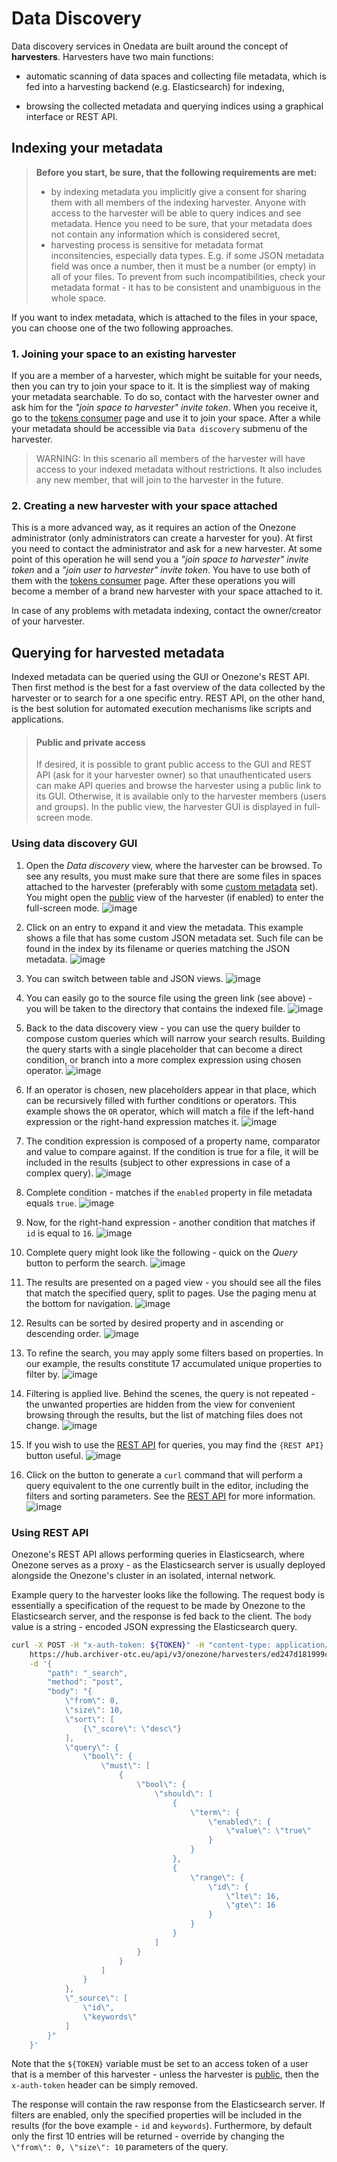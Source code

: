 # Data Discovery

Data discovery services in Onedata are built around the concept of **harvesters**.
Harvesters have two main functions:

* automatic scanning of data spaces and collecting file metadata, which is fed
into a harvesting backend (e.g. Elasticsearch) for indexing,

* browsing the collected metadata and querying indices using a graphical
interface or REST API.

## Indexing your metadata

> **Before you start, be sure, that the following requirements are met:**
>- by indexing metadata you implicitly give a consent for sharing them with all members
of the indexing harvester. Anyone with access to the harvester will be able to query
indices and see metadata. Hence you need to be sure, that your metadata does not contain
any information which is considered secret,
>- harvesting process is sensitive for metadata format inconsitencies, especially
data types. E.g. if some JSON metadata field was once a number, then it must be a number
(or empty) in all of your files. To prevent from such incompatibilities, check your
metadata format - it has to be consistent and unambiguous in the whole space.

If you want to index metadata, which is attached to the files in your space, you can
choose one of the two following approaches.

### 1. Joining your space to an existing harvester

If you are a member of a harvester, which might be suitable for your needs, then you can try
to join your space to it. It is the simpliest way of making your metadata searchable. To do
so, contact with the harvester owner and ask him for the
*"join space to harvester" invite token*. When you receive it, go to the
[tokens consumer](./tokens.html#consuming-invite-tokens)
page and use it to join your space. After a while your metadata should be accessible via
`Data discovery` submenu of the harvester.

> WARNING: In this scenario all members of the harvester will have access to your indexed
metadata without restrictions. It also includes any new member, that will join to the harvester
in the future.

### 2. Creating a new harvester with your space attached

This is a more advanced way, as it requires an action of the Onezone administrator
(only administrators can create a harvester for you). At first you need to contact the administrator
and ask for a new harvester. At some point of this operation he will
send you a *"join space to harvester" invite token* and a
*"join user to harvester" invite token*. You have to use both of them with the
[tokens consumer](./tokens.html#consuming-invite-tokens)
page. After these operations you will become a member of a brand new harvester with your
space attached to it.

In case of any problems with metadata indexing, contact the owner/creator of your harvester.

## Querying for harvested metadata

Indexed metadata can be queried using the GUI or Onezone's REST API. Then first method is the best
for a fast overview of the data collected by the harvester or to search for a one specific
entry. REST API, on the other hand, is the best solution for automated execution mechanisms
like scripts and applications.

> #### Public and private access
>If desired, it is possible to grant public access to the GUI and REST API
(ask for it your harvester owner) so that unauthenticated users can make API queries and
browse the harvester using a public link to its GUI. Otherwise, it is available
only to the harvester members (users and groups). In the public view, the
harvester GUI is displayed in full-screen mode.

### Using data discovery GUI

1. Open the *Data discovery* view, where the harvester can be browsed. To see
any results, you must make sure that there are some files in spaces attached to
the harvester
(preferably with some [custom metadata](./metadata.md) set).
You might open the [public](#public-and-private-access) view of the harvester
(if enabled) to enter the full-screen mode.
![image](../../images/user-guide/data-discovery/1-data-discovery.png)

2. Click on an entry to expand it and view the metadata. This example shows
a file that has some custom JSON metadata set. Such
file can be found in the index by its filename or queries matching the JSON
metadata.
![image](../../images/user-guide/data-discovery/2-entry-details.png)

3. You can switch between table and JSON views.
![image](../../images/user-guide/data-discovery/3-json-view.png)

4. You can easily go to the source file using the green link (see above) -
you will be taken to the directory that contains the indexed file.
![image](../../images/user-guide/data-discovery/4-go-to-file.png)

5. Back to the data discovery view - you can use the query builder to compose
custom queries which will narrow your search results. Building the query starts
with a single placeholder that can become a direct condition, or branch into
a more complex expression using chosen operator.
![image](../../images/user-guide/data-discovery/5-query-builder-1.png)

6. If an operator is chosen, new placeholders appear in that place, which
can be recursively filled with further conditions or operators. This example
shows the `OR` operator, which will match a file if the left-hand expression or
the right-hand expression matches it.
![image](../../images/user-guide/data-discovery/6-query-builder-2.png)

7. The condition expression is composed of a property name, comparator and
value to compare against. If the condition is true for a file, it will be
included in the results (subject to other expressions in case of a complex query).
![image](../../images/user-guide/data-discovery/7-query-builder-3.png)

8. Complete condition - matches if the `enabled` property in file metadata
equals `true`.
![image](../../images/user-guide/data-discovery/8-query-builder-4.png)

9. Now, for the right-hand expression - another condition that matches if `id`
is equal to `16`.
![image](../../images/user-guide/data-discovery/9-query-builder-5.png)

10. Complete query might look like the following - quick on the *Query* button
to perform the search.
![image](../../images/user-guide/data-discovery/10-query-builder-6.png)

11. The results are presented on a paged view - you should see all the files
that match the specified query, split to pages. Use the paging menu at the
bottom for navigation.
![image](../../images/user-guide/data-discovery/11-query-builder-7.png)

12. Results can be sorted by desired property and in ascending or descending order.
![image](../../images/user-guide/data-discovery/12-sort.png)

13. To refine the search, you may apply some filters based on properties. In our
example, the results constitute 17 accumulated unique properties to filter by.
![image](../../images/user-guide/data-discovery/13-filter.png)

14. Filtering is applied live. Behind the scenes, the query is not repeated -
the unwanted properties are hidden from the view for convenient browsing through
the results, but the list of matching files does not change.
![image](../../images/user-guide/data-discovery/14-filter-applied.png)

15. If you wish to use the [REST API](#rest-api) for queries, you may find the
`{REST API}` button useful.
![image](../../images/user-guide/data-discovery/15-rest-api-button.png)

16. Click on the button to generate a `curl` command that will perform a query
equivalent to the one currently built in the editor, including the filters and
sorting parameters. See the [REST API](#rest-api) for more information.
![image](../../images/user-guide/data-discovery/16-rest-api-modal.png)


### Using REST API

Onezone's REST API allows performing queries in Elasticsearch, where Onezone
serves as a proxy - as the Elasticsearch server is usually deployed alongside
the Onezone's cluster in an isolated, internal network.

Example query to the harvester looks like the following. The request body is
essentially a specification of the request to be made by Onezone to the
Elasticsearch server, and the response is fed back to the client. The `body`
value is a string - encoded JSON expressing the Elasticsearch query.

```bash
curl -X POST -H "x-auth-token: ${TOKEN}" -H "content-type: application/json" \
    https://hub.archiver-otc.eu/api/v3/onezone/harvesters/ed247d181999ce983ab3a64cc1e2204fche106/indices/b4f44070a8c4b24d405fbaee651463abch4758/query \
    -d '{
        "path": "_search",
        "method": "post",
        "body": "{
            \"from\": 0,
            \"size\": 10,
            \"sort\": [
                {\"_score\": \"desc\"}
            ],
            \"query\": {
                \"bool\": {
                    \"must\": [
                        {
                            \"bool\": {
                                \"should\": [
                                    {
                                        \"term\": {
                                            \"enabled\": {
                                                \"value\": \"true\"
                                            }
                                        }
                                    },
                                    {
                                        \"range\": {
                                            \"id\": {
                                                \"lte\": 16,
                                                \"gte\": 16
                                            }
                                        }
                                    }
                                ]
                            }
                        }
                    ]
                }
            },
            \"_source\": [
                \"id\",
                \"keywords\"
            ]
        }"
    }'
```

Note that the `${TOKEN}` variable must be set to an access token of a user that
is a member of this harvester - unless the harvester is
[public](#public-and-private-access), then the `x-auth-token` header can be simply removed.

The response will contain the raw response from the Elasticsearch server. If
filters are enabled, only the specified properties will be included in the
results (for the bove example - `id` and `keywords`). Furthermore, by default
only the first 10 entries will be returned - override by changing the
`\"from\": 0, \"size\": 10` parameters of the query.




